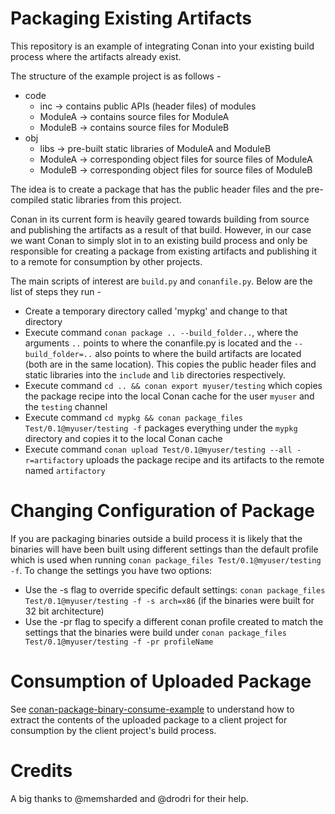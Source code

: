 # Packaging Existing Artifacts
This repository is an example of integrating Conan into your existing build process where the artifacts already exist.

The structure of the example project is as follows -
  - code
    - inc -> contains public APIs (header files) of modules
    - ModuleA -> contains source files for ModuleA
    - ModuleB -> contains source files for ModuleB
  - obj
    - libs -> pre-built static libraries of ModuleA and ModuleB
    - ModuleA -> corresponding object files for source files of ModuleA
    - ModuleB -> corresponding object files for source files of ModuleB
    
The idea is to create a package that has the public header files and the pre-compiled static libraries from this project.

Conan in its current form is heavily geared towards building from source and publishing the artifacts as a result of that build. However, in our case we want Conan to simply slot in to an existing build process and only be responsible for creating a package from existing artifacts and publishing it to a remote for consumption by other projects.

The main scripts of interest are `build.py` and `conanfile.py`. Below are the list of steps they run -

  - Create a temporary directory called 'mypkg' and change to that directory
  - Execute command `conan package .. --build_folder..`, where the arguments `..` points to where the conanfile.py is located and the `--build_folder=..` also points to where the build artifacts are located (both are in the same location). This copies the public header files and static libraries into the `include` and `lib` directories respectively.
  - Execute command `cd .. && conan export myuser/testing` which copies the package recipe into the local Conan cache for the user `myuser` and the `testing` channel
  - Execute command `cd mypkg && conan package_files Test/0.1@myuser/testing -f` packages everything under the `mypkg` directory and copies it to the local Conan cache
  - Execute command `conan upload Test/0.1@myuser/testing --all -r=artifactory` uploads the package recipe and its artifacts to the remote named `artifactory`

# Changing Configuration of Package
If you are packaging binaries outside a build process it is likely that the binaries will have been built using different settings than the default profile which is used when running `conan package_files Test/0.1@myuser/testing -f`. To change the settings you have two options:

  - Use the -s flag to override specific default settings: `conan package_files Test/0.1@myuser/testing -f -s arch=x86` (if the binaries were built for 32 bit architecture)
  - Use the -pr flag to specify a different conan profile created to match the settings that the binaries were build under `conan package_files Test/0.1@myuser/testing -f -pr profileName`

# Consumption of Uploaded Package
See [conan-package-binary-consume-example](https://github.com/shreyasbharath/conan-package-binary-consume-example) to understand how to extract the contents of the uploaded package to a client project for consumption by the client project's build process.

# Credits
A big thanks to @memsharded and @drodri for their help.
